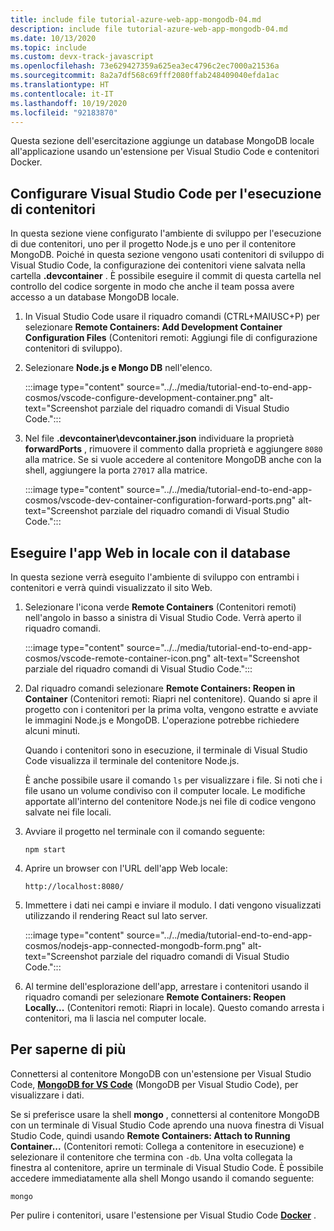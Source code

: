 ```yaml
---
title: include file tutorial-azure-web-app-mongodb-04.md
description: include file tutorial-azure-web-app-mongodb-04.md
ms.date: 10/13/2020
ms.topic: include
ms.custom: devx-track-javascript
ms.openlocfilehash: 73e629427359a625ea3ec4796c2ec7000a21536a
ms.sourcegitcommit: 8a2a7df568c69fff2080ffab248409040efda1ac
ms.translationtype: HT
ms.contentlocale: it-IT
ms.lasthandoff: 10/19/2020
ms.locfileid: "92183870"
---
```

Questa sezione dell'esercitazione aggiunge un database MongoDB locale all'applicazione usando un'estensione per Visual Studio Code e contenitori Docker.

## <a name="configure-visual-studio-code-to-run-containers"></a>Configurare Visual Studio Code per l'esecuzione di contenitori

In questa sezione viene configurato l'ambiente di sviluppo per l'esecuzione di due contenitori, uno per il progetto Node.js e uno per il contenitore MongoDB. Poiché in questa sezione vengono usati contenitori di sviluppo di Visual Studio Code, la configurazione dei contenitori viene salvata nella cartella **.devcontainer** . È possibile eseguire il commit di questa cartella nel controllo del codice sorgente in modo che anche il team possa avere accesso a un database MongoDB locale.  

1. In Visual Studio Code usare il riquadro comandi (CTRL+MAIUSC+P) per selezionare **Remote Containers: Add Development Container Configuration Files** (Contenitori remoti: Aggiungi file di configurazione contenitori di sviluppo). 

1. Selezionare **Node.js e Mongo DB** nell'elenco.

    :::image type="content" source="../../media/tutorial-end-to-end-app-cosmos/vscode-configure-development-container.png" alt-text="Screenshot parziale del riquadro comandi di Visual Studio Code."::: 

1. Nel file **\.devcontainer\devcontainer.json** individuare la proprietà **forwardPorts** , rimuovere il commento dalla proprietà e aggiungere `8080` alla matrice. Se si vuole accedere al contenitore MongoDB anche con la shell, aggiungere la porta `27017` alla matrice.  

    :::image type="content" source="../../media/tutorial-end-to-end-app-cosmos/vscode-dev-container-configuration-forward-ports.png" alt-text="Screenshot parziale del riquadro comandi di Visual Studio Code."::: 

## <a name="run-web-app-locally-with-database"></a>Eseguire l'app Web in locale con il database

In questa sezione verrà eseguito l'ambiente di sviluppo con entrambi i contenitori e verrà quindi visualizzato il sito Web. 

1. Selezionare l'icona verde **Remote Containers** (Contenitori remoti) nell'angolo in basso a sinistra di Visual Studio Code. Verrà aperto il riquadro comandi. 

    :::image type="content" source="../../media/tutorial-end-to-end-app-cosmos/vscode-remote-container-icon.png" alt-text="Screenshot parziale del riquadro comandi di Visual Studio Code."::: 

1. Dal riquadro comandi selezionare **Remote Containers: Reopen in Container** (Contenitori remoti: Riapri nel contenitore). Quando si apre il progetto con i contenitori per la prima volta, vengono estratte e avviate le immagini Node.js e MongoDB. L'operazione potrebbe richiedere alcuni minuti. 

    Quando i contenitori sono in esecuzione, il terminale di Visual Studio Code visualizza il terminale del contenitore Node.js. 

    È anche possibile usare il comando `ls` per visualizzare i file. Si noti che i file usano un volume condiviso con il computer locale. Le modifiche apportate all'interno del contenitore Node.js nei file di codice vengono salvate nei file locali.

1. Avviare il progetto nel terminale con il comando seguente:

    ```console
    npm start
    ```

1. Aprire un browser con l'URL dell'app Web locale:

    ```
    http://localhost:8080/
    ```

1. Immettere i dati nei campi e inviare il modulo. I dati vengono visualizzati utilizzando il rendering React sul lato server. 

    :::image type="content" source="../../media/tutorial-end-to-end-app-cosmos/nodejs-app-connected-mongodb-form.png" alt-text="Screenshot parziale del riquadro comandi di Visual Studio Code.":::

1. Al termine dell'esplorazione dell'app, arrestare i contenitori usando il riquadro comandi per selezionare **Remote Containers: Reopen Locally...** (Contenitori remoti: Riapri in locale). Questo comando arresta i contenitori, ma li lascia nel computer locale. 

## <a name="want-to-know-more"></a>Per saperne di più 

Connettersi al contenitore MongoDB con un'estensione per Visual Studio Code, **[MongoDB for VS Code](https://marketplace.visualstudio.com/items?itemName=mongodb.mongodb-vscode)** (MongoDB per Visual Studio Code), per visualizzare i dati.

Se si preferisce usare la shell **mongo** , connettersi al contenitore MongoDB con un terminale di Visual Studio Code aprendo una nuova finestra di Visual Studio Code, quindi usando **Remote Containers: Attach to Running Container...** (Contenitori remoti: Collega a contenitore in esecuzione) e selezionare il contenitore che termina con `-db`. Una volta collegata la finestra al contenitore, aprire un terminale di Visual Studio Code. È possibile accedere immediatamente alla shell Mongo usando il comando seguente:

```console
mongo
```

Per pulire i contenitori, usare l'estensione per Visual Studio Code **[Docker](https://marketplace.visualstudio.com/items?itemName=ms-azuretools.vscode-docker)** .
